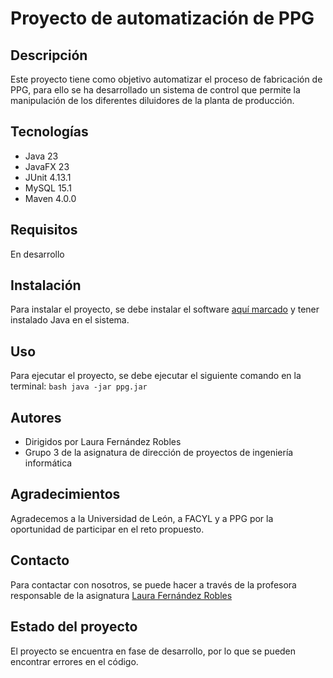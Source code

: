 # Proyecto de automatización de PPG
## Descripción
Este proyecto tiene como objetivo automatizar el proceso de 
fabricación de PPG, para ello se ha desarrollado un sistema
de control que permite la manipulación de los diferentes
diluidores de la planta de producción.

## Tecnologías
* Java 23
* JavaFX 23
* JUnit 4.13.1
* MySQL 15.1
* Maven 4.0.0

## Requisitos
En desarrollo

## Instalación
Para instalar el proyecto, se debe instalar el software 
[aquí marcado]() y tener instalado Java en el sistema.

## Uso
Para ejecutar el proyecto, se debe ejecutar el siguiente
comando en la terminal:
```bash java -jar ppg.jar```

## Autores
* Dirigidos por Laura Fernández Robles
* Grupo 3 de la asignatura de dirección de proyectos de ingeniería informática

## Agradecimientos
Agradecemos a la Universidad de León, a FACYL y a PPG por la oportunidad de participar en el reto propuesto.

## Contacto
Para contactar con nosotros, se puede hacer a través de la profesora responsable de la asignatura 
[Laura Fernández Robles](mailto:lferr@unileon.es)

## Estado del proyecto
El proyecto se encuentra en fase de desarrollo, por lo que se pueden encontrar errores en el código.

